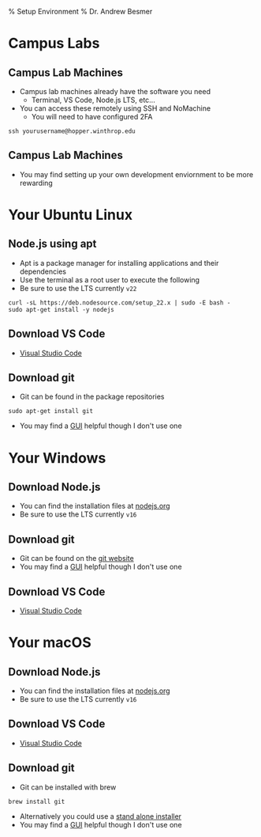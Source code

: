 % Setup Environment
% Dr. Andrew Besmer
	
# Campus Labs

## Campus Lab Machines

* Campus lab machines already have the software you need
	* Terminal, VS Code, Node.js LTS, etc...
* You can access these remotely using SSH and NoMachine
	* You will need to have configured 2FA

```
ssh yourusername@hopper.winthrop.edu
```

## Campus Lab Machines

* You may find setting up your own development enviornment to be more rewarding

# Your Ubuntu Linux

## Node.js using apt
 
* Apt is a package manager for installing applications and their dependencies
* Use the terminal as a root user to execute the following
* Be sure to use the LTS currently `v22`

```
curl -sL https://deb.nodesource.com/setup_22.x | sudo -E bash -
sudo apt-get install -y nodejs
```

## Download VS Code

* [Visual Studio Code](https://code.visualstudio.com/)

## Download git

* Git can be found in the package repositories

```
sudo apt-get install git
```

* You may find a [GUI](https://git-scm.com/downloads/guis) helpful though I don't use one

# Your Windows

## Download Node.js

* You can find the installation files at [nodejs.org](https://nodejs.org/en/download/)
* Be sure to use the LTS currently `v16`

## Download git

* Git can be found on the [git website](https://git-scm.com/download/win)
* You may find a [GUI](https://git-scm.com/downloads/guis) helpful though I don't use one

## Download VS Code

* [Visual Studio Code](https://code.visualstudio.com/)

# Your macOS

## Download Node.js

* You can find the installation files at [nodejs.org](https://nodejs.org/en/download/)
* Be sure to use the LTS currently `v16`

## Download VS Code

* [Visual Studio Code](https://code.visualstudio.com/)

## Download git

* Git can be installed with brew

```
brew install git
```

* Alternatively you could use a [stand alone installer](https://sourceforge.net/projects/git-osx-installer/)
* You may find a [GUI](https://git-scm.com/downloads/guis) helpful though I don't use one

